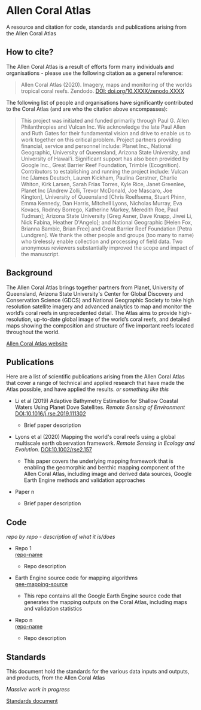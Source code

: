 # Allen Coral Atlas
A resource and citation for code, standards and publications arising from the Allen Coral Atlas


## How to cite?
The Allen Coral Atlas is a result of efforts form many individuals and organisations - please use the following citation as a general reference:  
> Allen Coral Atlas (2020). Imagery, maps and monitoring of the worlds tropical coral reefs. Zendodo. [DOI: doi.org/10.XXXX/zenodo.XXXX](https://doi.org/10.XXXX/zenodo.XXXX)  

The following list of people and organisations have significantly contributed to the Coral Atlas (and are who the citation above encompasses):  
> This project was initiated and funded primarily through Paul G. Allen Philanthropies and Vulcan Inc. We acknowledge the late Paul Allen and Ruth Gates for their fundamental vision and drive to enable us to work together on this critical problem. Project partners providing financial, service and personnel include: Planet Inc., National Geographic, University of Queensland, Arizona State University, and University of Hawai'i. Significant support has also been provided by Google Inc., Great Barrier Reef Foundation, Trimble (Ecognition). Contributors to establishing and running the project include: Vulcan Inc [James Deutsch, Lauren Kickham, Paulina Gerstner, Charlie Whiton, Kirk Larsen, Sarah Frias Torres, Kyle Rice, Janet Greenlee, Planet Inc [Andrew Zolli, Trevor McDonald, Joe Mascaro, Joe Kington], University of Queensland [Chris Roelfsema, Stuart Phinn, Emma Kennedy, Dan Harris, Mitchell Lyons, Nicholas Murray, Eva Kovacs, Rodney Borrego, Katherine Markey, Meredith Roe, Paul Tudman]; Arizona State University [Greg Asner, Dave Knapp, Jiwei Li, Nick Fabina, Heather D'Angelo]; and National Geographic [Helen Fox, Brianna Bambic, Brian Free] and Great Barrier Reef Foundation [Petra Lundgren]. We thank the other people and groups (too many to name) who tirelessly enable collection and processing of field data. Two anonymous reviewers substantially improved the scope and impact of the manuscript.  


## Background

The Allen Coral Atlas brings together partners from Planet, University of Queensland, Arizona State University's Center for Global Discovery and Conservation Science (GDCS) and National Geographic Society to take high resolution satellite imagery and advanced analytics to map and monitor the world’s coral reefs in unprecedented detail. The Atlas aims to provide high-resolution, up-to-date global image of the world’s coral reefs, and detailed maps showing the composition and structure of five important reefs located throughout the world.  

[Allen Coral Atlas website](https://allencoralatlas.org/)  


## Publications
Here are a list of scientific publications arising from the Allen Coral Atlas that cover a range of technical and applied research that have made the Atlas possible, and have applied the results.  *or something like this*

+ Li et al (2019) Adaptive Bathymetry Estimation for Shallow Coastal Waters Using Planet Dove Satellites. *Remote Sensing of Environment* [DOI:10.1016/j.rse.2019.111302](https://doi.org/10.1016/j.rse.2019.111302)
   - Brief paper description  
  
+ Lyons et al (2020) Mapping the world's coral reefs using a global multiscale earth observation framework. *Remote Sensing in Ecology and Evolution*. [DOI:10.1002/rse2.157](https://doi.org/10.1002/rse2.157)  
   - This paper covers the underlying mapping framework that is enabling the geomorphic and benthic mapping component of the Allen Coral Atlas, including image and derived data sources, Google Earth Engine methods and validation approaches  
  
+ Paper n  
   - Brief paper description  


## Code
*repo by repo - description of what it is/does*

+ Repo 1  
   [repo-name](https://github.com/CoralMapping/repo-name)  
   - Repo description  

+ Earth Engine source code for mapping algorithms  
   [gee-mapping-source](https://github.com/CoralMapping/gee-mapping-source)  
   - This repo contains all the Google Earth Engine source code that generates the mapping outputs on the Coral Atlas, including maps and validation statistics  

+ Repo n  
   [repo-name](https://github.com/CoralMapping/repo-name)  
   - Repo description  


## Standards
This document hold the standards for the various data inputs and outputs, and products, from the Allen Coral Atlas  

*Massive work in progress*  

[Standards document](STANDARDS.md)

